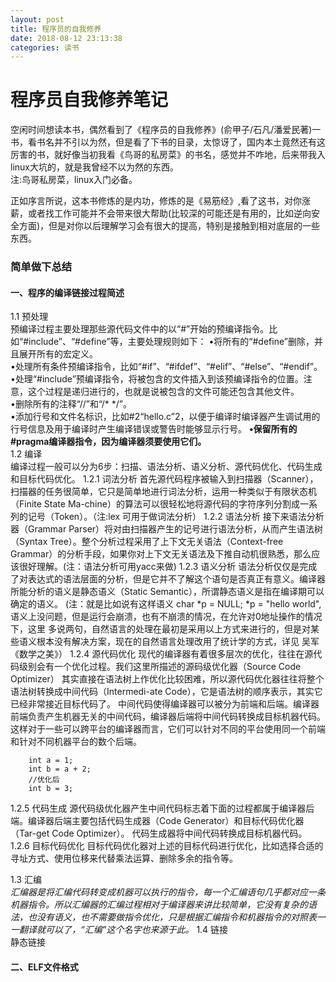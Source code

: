 ```yaml
---
layout: post
title: 程序员的自我修养
date: 2018-08-12 23:13:38
categories: 读书
---
```

# 程序员自我修养笔记

空闲时间想读本书，偶然看到了《程序员的自我修养》(俞甲子/石凡/潘爱民著)一书，看书名并不引以为然，但是看了下书的目录，太惊讶了，国内本土竟然还有这厉害的书，就好像当初我看《鸟哥的私房菜》的书名，感觉并不咋地，后来带我入linux大坑的，就是我曾经不以为然的东西。  
注:鸟哥私房菜，linux入门必备。

正如序言所说，这本书修炼的是内功，修炼的是《易筋经》,看了这书，对你涨薪，或者找工作可能并不会带来很大帮助(比较深的可能还是有用的，比如逆向安全方面)，但是对你以后理解学习会有很大的提高，特别是接触到相对底层的一些东西。  

<!--more-->
###  简单做下总结

####  一、程序的编译链接过程简述  
1.1 预处理   
       预编译过程主要处理那些源代码文件中的以“#”开始的预编译指令。比如“#include”、“#define”等，主要处理规则如下： 
		         •将所有的“#define”删除，并且展开所有的宏定义。   
		          •处理所有条件预编译指令，比如“#if”、“#ifdef”、“#elif”、“#else”、“#endif”。   
		          •处理“#include”预编译指令，将被包含的文件插入到该预编译指令的位置。注意，这个过程是递归进行的，也就是说被包含的文件可能还包含其他文件。   
		          •删除所有的注释“//”和“/* */”。   
		          •添加行号和文件名标识，比如#2“hello.c”2，以便于编译时编译器产生调试用的行号信息及用于编译时产生编译错误或警告时能够显示行号。 
		          **•保留所有的#pragma编译器指令，因为编译器须要使用它们。**  
1.2 编译  
		    编译过程一般可以分为6步：扫描、语法分析、语义分析、源代码优化、代码生成和目标代码优化。
			1.2.1 词法分析
			首先源代码程序被输入到扫描器（Scanner），扫描器的任务很简单，它只是简单地进行词法分析，运用一种类似于有限状态机（Finite State Ma-chine）的算法可以很轻松地将源代码的字符序列分割成一系列的记号（Token）。（注:lex 可用于做词法分析）
			1.2.2 语法分析
			接下来语法分析器（Grammar Parser）将对由扫描器产生的记号进行语法分析，从而产生语法树（Syntax Tree）。整个分析过程采用了上下文无关语法（Context-free Grammar）的分析手段，如果你对上下文无关语法及下推自动机很熟悉，那么应该很好理解。(注：语法分析可用yacc来做)
			1.2.3 语义分析
				语法分析仅仅是完成了对表达式的语法层面的分析，但是它并不了解这个语句是否真正有意义。编译器所能分析的语义是静态语义（Static Semantic），所谓静态语义是指在编译期可以确定的语义。
				(注：就是比如说有这样语义 char *p = NULL; *p = "hello world", 语义上没问题，但是运行会崩溃，也有不崩溃的情况，在允许对0地址操作的情况下，这里 多说两句，自然语言的处理在最初是采用以上方式来进行的，但是对某些语义根本没有解决方案，现在的自然语言处理改用了统计学的方式，详见 吴军《数学之美》）
			1.2.4 源代码优化
			现代的编译器有着很多层次的优化，往往在源代码级别会有一个优化过程。我们这里所描述的源码级优化器（Source Code Optimizer）
			其实直接在语法树上作优化比较困难，所以源代码优化器往往将整个语法树转换成中间代码（Intermedi-ate Code），它是语法树的顺序表示，其实它已经非常接近目标代码了。
			中间代码使得编译器可以被分为前端和后端。编译器前端负责产生机器无关的中间代码，编译器后端将中间代码转换成目标机器代码。这样对于一些可以跨平台的编译器而言，它们可以针对不同的平台使用同一个前端和针对不同机器平台的数个后端。
```clean
	int a = 1;
	int b = a + 2;
	//优化后
	int b = 3;
```
1.2.5 代码生成
源代码级优化器产生中间代码标志着下面的过程都属于编译器后端。编译器后端主要包括代码生成器（Code Generator）和目标代码优化器（Tar-get Code Optimizer）。
代码生成器将中间代码转换成目标机器代码。
1.2.6 目标代码优化
目标代码优化器对上述的目标代码进行优化，比如选择合适的寻址方式、使用位移来代替乘法运算、删除多余的指令等。

 1.3 汇编  
            *汇编器是将汇编代码转变成机器可以执行的指令，每一个汇编语句几乎都对应一条机器指令。所以汇编器的汇编过程相对于编译器来讲比较简单，它没有复杂的语法，也没有语义，也不需要做指令优化，只是根据汇编指令和机器指令的对照表一一翻译就可以了，“汇编”这个名字也来源于此。*
1.4 链接  
		静态链接
    
####  二、ELF文件格式 

